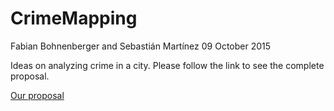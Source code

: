 # CrimeMapping

Fabian Bohnenberger and Sebastián Martínez
09 October 2015

Ideas on analyzing crime in a city. Please follow the link to see the complete proposal.

[Our proposal](https://rawgit.com/martinezsebastian/CrimeMapping/master/Proposal.html)
